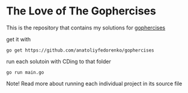 # The Love of The Gophercises

This is the repository that contains my solutions for [gophercises](https://github.com/gophercises)

get it with 
```
go get https://github.com/anatoliyfedorenko/gophercises
``` 

run each solutoin with CDing to that folder
```
go run main.go
```

Note! 
Read more about running each individual project in its source file